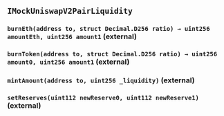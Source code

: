 ## `IMockUniswapV2PairLiquidity`






### `burnEth(address to, struct Decimal.D256 ratio) → uint256 amountEth, uint256 amount1` (external)





### `burnToken(address to, struct Decimal.D256 ratio) → uint256 amount0, uint256 amount1` (external)





### `mintAmount(address to, uint256 _liquidity)` (external)





### `setReserves(uint112 newReserve0, uint112 newReserve1)` (external)








